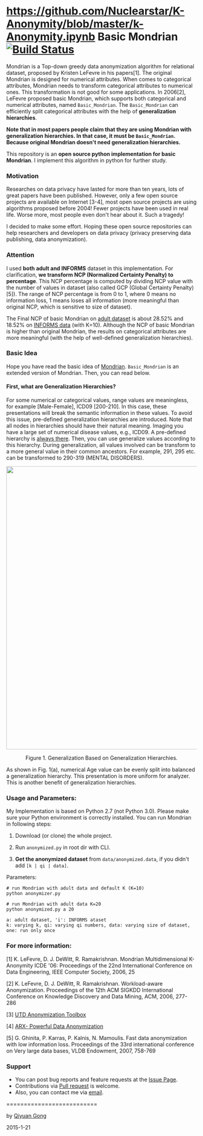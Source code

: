 https://github.com/Nuclearstar/K-Anonymity/blob/master/k-Anonymity.ipynb
Basic Mondrian [![Build Status](https://travis-ci.org/qiyuangong/Basic_Mondrian.svg?branch=master)](https://travis-ci.org/qiyuangong/Basic_Mondrian)
===========================
Mondrian is a Top-down greedy data anonymization algorithm for relational dataset, proposed by Kristen LeFevre in his papers[1]. The original Mondrian is designed for numerical attributes. When comes to categorical attributes, Mondrian needs to transform categorical attributes to numerical ones. This transformation is not good for some applications. In 2006[2], LeFevre proposed basic Mondrian, which supports both categorical and numerical attributes, named `Basic_Mondrian`. The `Basic_Mondrian` can efficiently split categorical attributes with the help of **generalization hierarchies**.

**Note that in most papers people claim that they are using Mondrian with generalization hierarchies. In that case, it must be `Basic_Mondrian`. Because original Mondrian doesn't need generalization hierarchies.**

This repository is an **open source python implementation for basic Mondrian**. I implement this algorithm in python for further study.

### Motivation 
Researches on data privacy have lasted for more than ten years, lots of great papers have been published. However, only a few open source projects are available on Internet [3-4], most open source projects are using algorithms proposed before 2004! Fewer projects have been used in real life. Worse more, most people even don't hear about it. Such a tragedy!

I decided to make some effort. Hoping these open source repositories can help researchers and developers on data privacy (privacy preserving data publishing, data anonymization).

### Attention
I used **both adult and INFORMS** dataset in this implementation. For clarification, **we transform NCP (Normalized Certainty Penalty) to percentage**. This NCP percentage is computed by dividing NCP value with the number of values in dataset (also called GCP (Global Certainty Penalty) [5]). The range of NCP percentage is from 0 to 1, where 0 means no information loss, 1 means loses all information (more meaningful than original NCP, which is sensitive to size of dataset).

The Final NCP of basic Mondrian on [adult dataset](https://archive.ics.uci.edu/ml/datasets/adult) is about 28.52% and 18.52% on [INFORMS data](https://sites.google.com/site/informsdataminingcontest/) (with K=10). Although the NCP of basic Mondrian is higher than original Mondrian, the results on categorical attributes are more meaningful (with the help of well-defined generalization hierarchies).

### Basic Idea

Hope you have read the basic idea of [Mondrian](https://github.com/qiyuangong/Mondrian). `Basic_Mondrian` is an extended version of Mondrian. Then, you can read below.

#### First, what are Generalization Hierarchies?

For some numerical or categorical values, range values are meaningless, for example [Male-Female], ICD09 [200-210]. In this case, these presentations will break the semantic information in these values. To avoid this issue, pre-defined generalization hierarchies are introduced. Note that all nodes in hierarchies should have their natural meaning. Imaging you have a large set of numerical disease values, e.g., ICD09. A pre-defined hierarchy is [always there](http://icd9.chrisendres.com/index.php?action=contents). Then, you can use generalize values according to this hierarchy. During generalization, all values involved can be transform to a more general value in their common ancestors. For example, 291, 295 etc. can be transformed to 290-319 (MENTAL DISORDERS).

<p align="center">
<img src=https://cloud.githubusercontent.com/assets/3848789/26336347/807be240-3fa4-11e7-87a7-d28a05d914a2.png width=750>
</p>
<p align="center">
Figure 1. Generalization Based on Generalization Hierarchies.
</p>

As shown in Fig. 1(a), numerical Age value can be evenly split into balanced a generalization hierarchy. This presentation is more uniform for analyzer. This is another benefit of generalization hierarchies.

### Usage and Parameters:
My Implementation is based on Python 2.7 (not Python 3.0). Please make sure your Python environment is correctly installed. You can run Mondrian in following steps:

1) Download (or clone) the whole project.

2) Run `anonymized.py` in root dir with CLI.

3) **Get the anonymized dataset** from `data/anonymized.data`, if you didn't add `[k | qi | data]`.

Parameters:

	# run Mondrian with adult data and default K (K=10)
	python anonymizer.py 
	
	# run Mondrian with adult data K=20
	python anonymized.py a 20

	a: adult dataset, 'i': INFORMS ataset
	k: varying k, qi: varying qi numbers, data: varying size of dataset, one: run only once


### For more information:
[1] K. LeFevre, D. J. DeWitt, R. Ramakrishnan. Mondrian Multidimensional K-Anonymity ICDE '06: Proceedings of the 22nd International Conference on Data Engineering, IEEE Computer Society, 2006, 25

[2] K. LeFevre, D. J. DeWitt, R. Ramakrishnan. Workload-aware Anonymization. Proceedings of the 12th ACM SIGKDD International Conference on Knowledge Discovery and Data Mining, ACM, 2006, 277-286

[3] [UTD Anonymization Toolbox](http://cs.utdallas.edu/dspl/cgi-bin/toolbox/index.php?go=home)

[4] [ARX- Powerful Data Anonymization](https://github.com/arx-deidentifier/arx)

[5] G. Ghinita, P. Karras, P. Kalnis, N. Mamoulis. Fast data anonymization with low information loss. Proceedings of the 33rd international conference on Very large data bases, VLDB Endowment, 2007, 758-769

### Support

- You can post bug reports and feature requests at the [Issue Page](https://github.com/qiyuangong/Basic_Mondrian/issues).
- Contributions via [Pull request](https://github.com/qiyuangong/Basic_Mondrian/pulls) is welcome.
- Also, you can contact me via [email](mailto:qiyuangong@gmail.com).

==========================

by [Qiyuan Gong](mailto:qiyuangong@gmail.com)

2015-1-21
